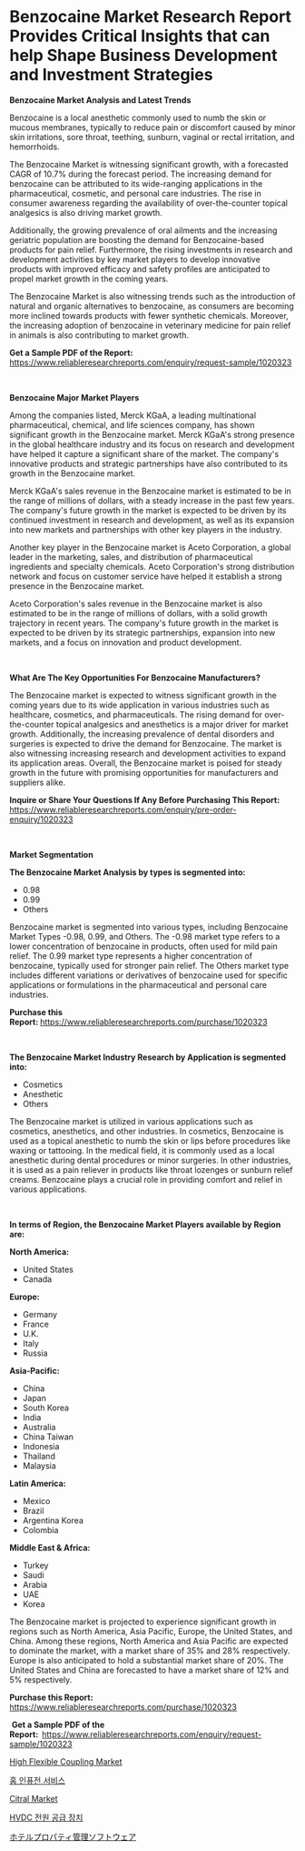<p><h1>Benzocaine Market Research Report Provides Critical Insights that can help Shape Business Development and Investment Strategies</h1></p><p><strong>Benzocaine Market Analysis and Latest Trends</strong></p>
<p><p>Benzocaine is a local anesthetic commonly used to numb the skin or mucous membranes, typically to reduce pain or discomfort caused by minor skin irritations, sore throat, teething, sunburn, vaginal or rectal irritation, and hemorrhoids.</p><p>The Benzocaine Market is witnessing significant growth, with a forecasted CAGR of 10.7% during the forecast period. The increasing demand for benzocaine can be attributed to its wide-ranging applications in the pharmaceutical, cosmetic, and personal care industries. The rise in consumer awareness regarding the availability of over-the-counter topical analgesics is also driving market growth.</p><p>Additionally, the growing prevalence of oral ailments and the increasing geriatric population are boosting the demand for Benzocaine-based products for pain relief. Furthermore, the rising investments in research and development activities by key market players to develop innovative products with improved efficacy and safety profiles are anticipated to propel market growth in the coming years.</p><p>The Benzocaine Market is also witnessing trends such as the introduction of natural and organic alternatives to benzocaine, as consumers are becoming more inclined towards products with fewer synthetic chemicals. Moreover, the increasing adoption of benzocaine in veterinary medicine for pain relief in animals is also contributing to market growth.</p></p>
<p><strong>Get a Sample PDF of the Report:&nbsp;</strong> <a href="https://www.reliableresearchreports.com/enquiry/request-sample/1020323">https://www.reliableresearchreports.com/enquiry/request-sample/1020323</a></p>
<p>&nbsp;</p>
<p><strong>Benzocaine Major Market Players</strong></p>
<p><p>Among the companies listed, Merck KGaA, a leading multinational pharmaceutical, chemical, and life sciences company, has shown significant growth in the Benzocaine market. Merck KGaA's strong presence in the global healthcare industry and its focus on research and development have helped it capture a significant share of the market. The company's innovative products and strategic partnerships have also contributed to its growth in the Benzocaine market.</p><p>Merck KGaA's sales revenue in the Benzocaine market is estimated to be in the range of millions of dollars, with a steady increase in the past few years. The company's future growth in the market is expected to be driven by its continued investment in research and development, as well as its expansion into new markets and partnerships with other key players in the industry.</p><p>Another key player in the Benzocaine market is Aceto Corporation, a global leader in the marketing, sales, and distribution of pharmaceutical ingredients and specialty chemicals. Aceto Corporation's strong distribution network and focus on customer service have helped it establish a strong presence in the Benzocaine market.</p><p>Aceto Corporation's sales revenue in the Benzocaine market is also estimated to be in the range of millions of dollars, with a solid growth trajectory in recent years. The company's future growth in the market is expected to be driven by its strategic partnerships, expansion into new markets, and a focus on innovation and product development.</p></p>
<p>&nbsp;</p>
<p><strong>What Are The Key Opportunities For Benzocaine Manufacturers?</strong></p>
<p><p>The Benzocaine market is expected to witness significant growth in the coming years due to its wide application in various industries such as healthcare, cosmetics, and pharmaceuticals. The rising demand for over-the-counter topical analgesics and anesthetics is a major driver for market growth. Additionally, the increasing prevalence of dental disorders and surgeries is expected to drive the demand for Benzocaine. The market is also witnessing increasing research and development activities to expand its application areas. Overall, the Benzocaine market is poised for steady growth in the future with promising opportunities for manufacturers and suppliers alike.</p></p>
<p><strong>Inquire or Share Your Questions If Any Before Purchasing This Report:</strong> <a href="https://www.reliableresearchreports.com/enquiry/pre-order-enquiry/1020323">https://www.reliableresearchreports.com/enquiry/pre-order-enquiry/1020323</a></p>
<p>&nbsp;</p>
<p><strong>Market Segmentation</strong></p>
<p><strong>The Benzocaine Market Analysis by types is segmented into:</strong></p>
<p><ul><li>0.98</li><li>0.99</li><li>Others</li></ul></p>
<p><p>Benzocaine market is segmented into various types, including Benzocaine Market Types -0.98, 0.99, and Others. The -0.98 market type refers to a lower concentration of benzocaine in products, often used for mild pain relief. The 0.99 market type represents a higher concentration of benzocaine, typically used for stronger pain relief. The Others market type includes different variations or derivatives of benzocaine used for specific applications or formulations in the pharmaceutical and personal care industries.</p></p>
<p><strong>Purchase this Report:&nbsp;</strong><a href="https://www.reliableresearchreports.com/purchase/1020323">https://www.reliableresearchreports.com/purchase/1020323</a></p>
<p>&nbsp;</p>
<p><strong>The Benzocaine Market Industry Research by Application is segmented into:</strong></p>
<p><ul><li>Cosmetics</li><li>Anesthetic</li><li>Others</li></ul></p>
<p><p>The Benzocaine market is utilized in various applications such as cosmetics, anesthetics, and other industries. In cosmetics, Benzocaine is used as a topical anesthetic to numb the skin or lips before procedures like waxing or tattooing. In the medical field, it is commonly used as a local anesthetic during dental procedures or minor surgeries. In other industries, it is used as a pain reliever in products like throat lozenges or sunburn relief creams. Benzocaine plays a crucial role in providing comfort and relief in various applications.</p></p>
<p>&nbsp;</p>
<p><strong>In terms of Region, the Benzocaine Market Players available by Region are:</strong></p>
<p>
    <p> <strong> North America: </strong>
        <ul>
            <li>United States</li>
            <li>Canada</li>
        </ul>
        </p> 
    <p> <strong> Europe: </strong>
        <ul>
            <li>Germany</li>
            <li>France</li>
            <li>U.K.</li>
            <li>Italy</li>
            <li>Russia</li>
        </ul>
        </p> 
    <p> <strong> Asia-Pacific: </strong>
        <ul>
            <li>China</li>
            <li>Japan</li>
            <li>South Korea</li>
            <li>India</li>
            <li>Australia</li>
            <li>China Taiwan</li>
            <li>Indonesia</li>
            <li>Thailand</li>
            <li>Malaysia</li>
        </ul>
        </p> 
    <p> <strong> Latin America: </strong>
        <ul>
            <li>Mexico</li>
            <li>Brazil</li>
            <li>Argentina Korea</li>
            <li>Colombia</li>
        </ul>
        </p> 
    <p> <strong> Middle East & Africa: </strong>
        <ul>
            <li>Turkey</li>
            <li>Saudi</li>
            <li>Arabia</li>
            <li>UAE</li>
            <li>Korea</li>
        </ul>
    </p>
    </p>
<p><p>The Benzocaine market is projected to experience significant growth in regions such as North America, Asia Pacific, Europe, the United States, and China. Among these regions, North America and Asia Pacific are expected to dominate the market, with a market share of 35% and 28% respectively. Europe is also anticipated to hold a substantial market share of 20%. The United States and China are forecasted to have a market share of 12% and 5% respectively.</p></p>
<p><strong>Purchase this Report: </strong><a href="https://www.reliableresearchreports.com/purchase/1020323">https://www.reliableresearchreports.com/purchase/1020323</a></p>
<p>&nbsp;<strong>Get a Sample PDF of the Report:&nbsp;&nbsp;</strong><a href="https://www.reliableresearchreports.com/enquiry/request-sample/1020323">https://www.reliableresearchreports.com/enquiry/request-sample/1020323</a></p>
<p><strong></strong></p>
<p><p><a href="https://issuu.com/reportprime-2/docs/high-flexible-coupling-market-size-2030.pptx">High Flexible Coupling Market</a></p><p><a href="https://medium.com/@zolajenkins98/%ED%99%88-%EC%9D%B8%ED%93%A8%EC%A0%84-%EC%84%9C%EB%B9%84%EC%8A%A4-%EC%8B%9C%EC%9E%A5-%EB%B6%84%EC%84%9D-cagr-%EC%8B%9C%EC%9E%A5-%EC%84%B8%EB%B6%84%ED%99%94-%EB%B0%8F-%EA%B8%80%EB%A1%9C%EB%B2%8C-%EC%82%B0%EC%97%85-%EA%B0%9C%EC%9A%94-3ef8ee1f4dd4">홈 인퓨전 서비스</a></p><p><a href="https://github.com/sonuprakash1/Market-Research-Report-List-1/blob/main/citral-market.md">Citral Market</a></p><p><a href="https://github.com/trmesnao7959541/Market-Research-Report-List-1/blob/main/2442255192072.md">HVDC 전원 공급 장치</a></p><p><a href="https://github.com/xnljig2898992/Market-Research-Report-List-1/blob/main/2525180192257.md">ホテルプロパティ管理ソフトウェア</a></p></p>